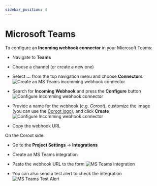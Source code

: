 ```yaml
---
sidebar_position: 4
---
```


# Microsoft Teams

To configure an **Incoming webhook connector** in your Microsoft Teams:
* Navigate to **Teams**
* Choose a channel (or create a new one)
* Select **...** from the top navigation menu and choose **Connectors**
  <img alt="Create an MS Teams incomming webhook connector" src="/img/docs/teams-integration-step1.png" class="card w-1200"/>

* Search for **Incoming Webhook** and press the **Configure** button
  <img alt="Configure Incomming webhook connector" src="/img/docs/teams-integration-step2.png" class="card w-800"/>

* Provide a name for the webhook (e.g. _Coroot_), customize the image (you can use the [Coroot logo](https://coroot.com/static/img/coroot.png)), and click **Create**
  <img alt="Configure Incomming webhook connector" src="/img/docs/teams-integration-step3.png" class="card w-800"/>
* Copy the webhook URL

On the Coroot side:

* Go to the **Project Settings**  → **Integrations**
* Create an MS Teams integration
* Paste the webhook URL to the form
  <img alt="MS Teams integration" src="/img/docs/teams-integration.png" class="card w-800"/>

* You can also send a test alert to check the integration
  <img alt="MS Teams Test Alert" src="/img/docs/teams-integration-test.png" class="card w-800"/>






